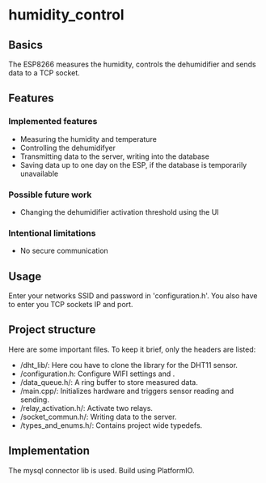 # humidity_control

## Basics
The ESP8266 measures the humidity, controls the dehumidifier and sends data to a TCP socket.


## Features
### Implemented features
* Measuring the humidity and temperature
* Controlling the dehumidifyer
* Transmitting data to the server, writing into the database
* Saving data up to one day on the ESP, if the database is temporarily unavailable
### Possible future work
* Changing the dehumidifier activation threshold using the UI
### Intentional limitations
* No secure communication


## Usage
Enter your networks SSID and password in 'configuration.h'. You also have to enter you TCP sockets IP and port.


## Project structure
Here are some important files. To keep it brief, only the headers are listed:
* /dht_lib/: Here cou have to clone the library for the DHT11 sensor.
* /configuration.h: Configure WIFI settings and .
* /data_queue.h/: A ring buffer to store measured data. 
* /main.cpp/: Initializes hardware and triggers sensor reading and sending.
* /relay_activation.h/: Activate two relays.
* /socket_commun.h/: Writing data to the server.
* /types_and_enums.h/: Contains project wide typedefs.


## Implementation
The mysql connector lib is used. Build using PlatformIO.
